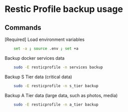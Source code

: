 # Restic Profile backup usage

## Commands

[Required] Load environment variables

```bash
	set -a ; source .env ; set +a
```

Backup docker services data

```bash
	sudo -E resticprofile -n services backup
```

Backup S Tier data (critical data)

```bash
	sudo -E resticprofile -n s_tier backup
```

Backup A Tier data (large data, such as photos, media)

```bash
	sudo -E resticprofile -n a_tier backup
```
